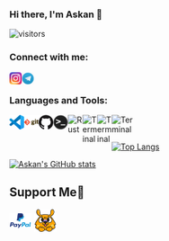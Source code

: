 ### Hi there, I'm Askan 👋
![visitors](https://visitor-badge.laobi.icu/badge?page_id=AKNoryx28.AKNoryx28)

### Connect with me:

[<img align="left" alt="@askan_28" width="22px" src="https://raw.githubusercontent.com/askanakmala/template_me/main/ig_icon.png" />][Instagram]
[<img align="left" alt="@akn_28" width="22px" src="https://raw.githubusercontent.com/askanakmala/template_me/main/logotype-telegram-round-blue-logo-512.webp" />][Telegram]

<br />

### Languages and Tools:
<img align="left" alt="Visual Studio Code" width="26px" src="https://raw.githubusercontent.com/github/explore/80688e429a7d4ef2fca1e82350fe8e3517d3494d/topics/visual-studio-code/visual-studio-code.png" />
<img align="left" alt="Git" width="26px" src="https://raw.githubusercontent.com/github/explore/80688e429a7d4ef2fca1e82350fe8e3517d3494d/topics/git/git.png" />
<img align="left" alt="GitHub" width="26px" src="https://raw.githubusercontent.com/github/explore/78df643247d429f6cc873026c0622819ad797942/topics/github/github.png" />
<img align="left" alt="Terminal" width="26px" src="https://raw.githubusercontent.com/github/explore/80688e429a7d4ef2fca1e82350fe8e3517d3494d/topics/terminal/terminal.png" />
<img align="left" alt="Rust" width="26px" src="https://upload.wikimedia.org/wikipedia/commons/thumb/d/d5/Rust_programming_language_black_logo.svg/106px-Rust_programming_language_black_logo.svg.png" />
<img align="left" alt="Terminal" width="26px" src="https://upload.wikimedia.org/wikipedia/commons/1/18/ISO_C%2B%2B_Logo.svg" />
<img align="left" alt="Terminal" width="26px" src="https://p1.hiclipart.com/preview/225/298/467/numix-circle-for-windows-unity-editor-icon-png-icon.jpg" />
<img align="left" alt="Terminal" width="48px" src="https://www.avenga.com/wp-content/uploads/2020/11/C-Sharp.png" />

<br />
<br />

[![Top Langs](https://github-readme-stats.vercel.app/api/top-langs/?username=AKNoryx28&langs_count=8&layout=compact&theme=tokyonight)](https://github.com/anuraghazra/github-readme-stats)

[![Askan's GitHub stats](https://github-readme-stats.vercel.app/api?username=AKNoryx28&show_icons=true&theme=radical)](https://github.com/anuraghazra/github-readme-stats)

## Support Me💙
[<img align="center" alt="Paypal's" width="40" src="https://github.com/askanakmala/template_me/raw/main/20210126_073022.png" />][Support]
[<img align="center" alt="Saweria" width="40" src="https://github.com/askanakmala/template_me/raw/main/Logo-Saweria-Donasi.png" />][Support]

[instagram]: https://instagram.com/askan_28
[telegram]: https://t.me/AskanDX
[Support]: https://linktr.ee/AskanDX

<br />

